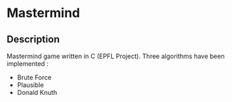 # Mastermind

## Description
Mastermind game written in C (EPFL Project). Three algorithms have been implemented :
- Brute Force
- Plausible
- Donald Knuth

